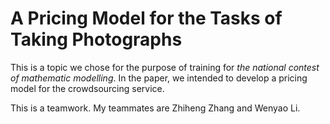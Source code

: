# A Pricing Model for the Tasks of Taking Photographs
This is a topic we chose for the purpose of training for *the national contest of mathematic modelling*. In the paper, we intended to develop a pricing model for the crowdsourcing service.

This is a teamwork. My teammates are Zhiheng Zhang and Wenyao Li.
